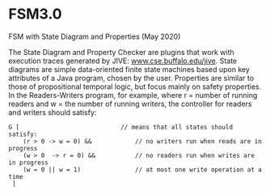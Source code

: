 # FSM3.0
FSM with State Diagram and Properties (May 2020)

The State Diagram and Property Checker are plugins that work with execution traces generated by JIVE: www.cse.buffalo.edu/jive.
State diagrams are simple data-oriented finite state machines based upon key attributes of a Java program,
chosen by the user. Properties are similar to those of propositional temporal logic, but focus mainly on
safety properties.  In the Readers-Writers program, for example, where r = number of running readers and w =
the number of running writers,  the controller for readers and writers should satisfy:

``` 
G [	                           // means that all states should satisfy:  
    (r > 0 -> w = 0) &&            // no writers run when reads are in progress     
    (w > 0  -> r = 0) &&           // no readers run when writes are in progress   
    (w = 0 || w = 1)               // at most one write operation at a time       
 ]  
```
